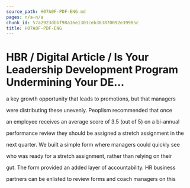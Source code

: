 ```yaml
---
source_path: H07A0F-PDF-ENG.md
pages: n/a-n/a
chunk_id: 57a2923dbbf98a16e1303ceb383870092e39985c
title: H07A0F-PDF-ENG
---
```

# HBR / Digital Article / Is Your Leadership Development Program Undermining Your DE…

a key growth opportunity that leads to promotions, but that managers

were distributing these unevenly. Peoplism recommended that once

an employee receives an average score of 3.5 (out of 5) on a bi-annual

performance review they should be assigned a stretch assignment in the

next quarter. We built a simple form where managers could quickly see

who was ready for a stretch assignment, rather than relying on their

gut. The form provided an added layer of accountability. HR business

partners can be enlisted to review forms and coach managers on this
